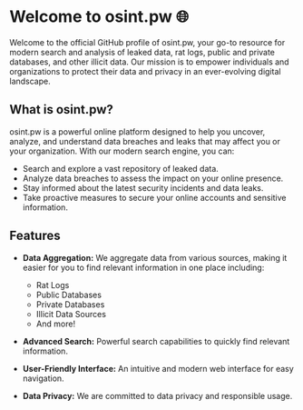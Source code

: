 # Welcome to osint.pw 🌐

Welcome to the official GitHub profile of osint.pw, your go-to resource for modern search and analysis of leaked data, rat logs, public and private databases, and other illicit data. Our mission is to empower individuals and organizations to protect their data and privacy in an ever-evolving digital landscape.

## What is osint.pw?

osint.pw is a powerful online platform designed to help you uncover, analyze, and understand data breaches and leaks that may affect you or your organization. With our modern search engine, you can:

- Search and explore a vast repository of leaked data.
- Analyze data breaches to assess the impact on your online presence.
- Stay informed about the latest security incidents and data leaks.
- Take proactive measures to secure your online accounts and sensitive information.

## Features

- **Data Aggregation:** We aggregate data from various sources, making it easier for you to find relevant information in one place including:
  - Rat Logs
  - Public Databases
  - Private Databases
  - Illicit Data Sources
  - And more!

- **Advanced Search:** Powerful search capabilities to quickly find relevant information.

- **User-Friendly Interface:** An intuitive and modern web interface for easy navigation.

- **Data Privacy:** We are committed to data privacy and responsible usage.
